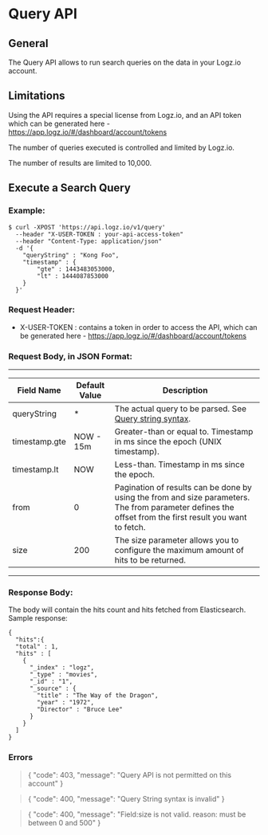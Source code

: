 # Query API

## General
The Query API allows to run search queries on the data in your Logz.io account.

## Limitations
Using the API requires a special license from Logz.io, and an API token which can be generated here - https://app.logz.io/#/dashboard/account/tokens 

The number of queries executed is controlled and limited by Logz.io.

The number of results are limited to 10,000.

## Execute a Search Query

### Example:
```
$ curl -XPOST 'https://api.logz.io/v1/query'  
  --header "X-USER-TOKEN : your-api-access-token" 
  --header "Content-Type: application/json"
  -d '{ 
  	"queryString" : "Kong Foo",
    "timestamp" : {
        "gte" : 1443483053000,
        "lt" : 1444087853000
    }
  }'
```
### Request Header:
- X-USER-TOKEN : contains a token in order to access the API, which can be generated here - https://app.logz.io/#/dashboard/account/tokens 

### Request Body, in JSON Format:

-------------------------------------
| Field Name  | Default Value |  Description |
| ------------- | ------------- | ------------- |
| queryString  | *  | The actual query to be parsed. See  [Query string syntax](https://www.elastic.co/guide/en/elasticsearch/reference/1.4/query-dsl-query-string-query.html#query-string-syntax). |
| timestamp.gte  | NOW - 15m | Greater-than or equal to. Timestamp in ms since the epoch (UNIX timestamp).  |
| timestamp.lt | NOW | Less-than. Timestamp in ms since the epoch.|
| from | 0 | Pagination of results can be done by using the from and size parameters. The from parameter defines the offset from the first result you want to fetch. |
| size | 200 | The size parameter allows you to configure the maximum amount of hits to be returned. |
-------------------------------------


### Response Body:
The body will contain the hits count and hits fetched from Elasticsearch.
Sample response:
```
{
  "hits":{
  "total" : 1,
  "hits" : [
    {
      "_index" : "logz",
      "_type" : "movies",
      "_id" : "1",
      "_source" : {
        "title" : "The Way of the Dragon",
        "year" : "1972",
        "Director" : "Bruce Lee"
      }
    }
  ]
}
```

### Errors


> {
>   "code": 403,
>   "message": "Query API is not permitted on this account"
> }

> {
>   "code": 400,
>   "message": "Query String syntax is invalid"
> }

> {
>   "code": 400,
>   "message": "Field:size is not valid. reason: must be between 0 and 500"
> }


